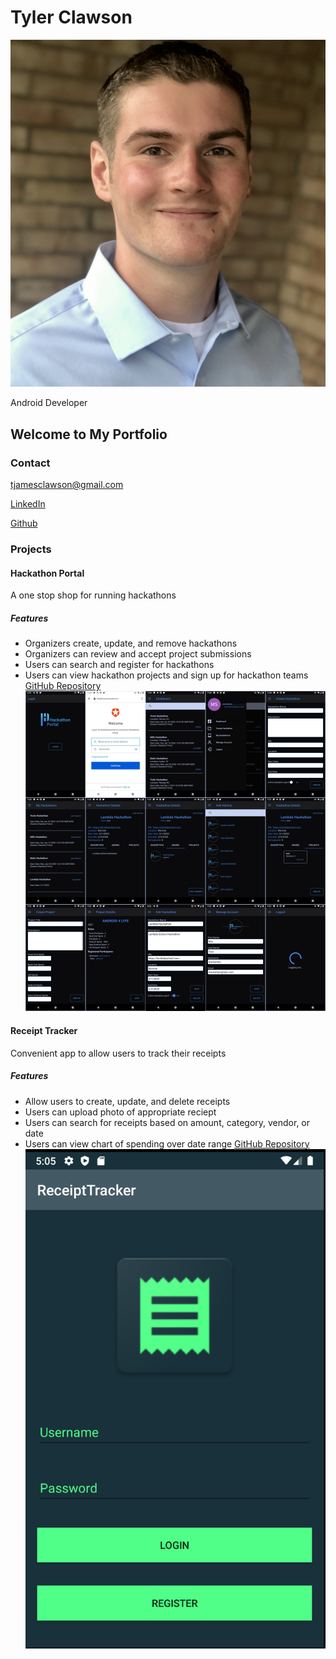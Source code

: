 # Tyler Clawson
![profile picture](https://github.com/tjclawson/portfolio/blob/master/IMG_1356.jpg)

Android Developer


## Welcome to My Portfolio

### Contact
tjamesclawson@gmail.com

[LinkedIn](https://www.linkedin.com/in/tyler-clawson-54a881160/)

[Github](https://github.com/tjclawson)


### Projects
#### Hackathon Portal
A one stop shop for running hackathons
##### Features
- Organizers create, update, and remove hackathons
- Organizers can review and accept project submissions
- Users can search and register for hackathons
- Users can view hackathon projects and sign up for hackathon teams
[GitHub Repository](https://github.com/Lambda-School-Labs/hackathon-portal-android)
![hackathon screenshots](https://github.com/tjclawson/portfolio/blob/master/screenshots.png)


#### Receipt Tracker
Convenient app to allow users to track their receipts
##### Features
- Allow users to create, update, and delete receipts
- Users can upload photo of appropriate reciept
- Users can search for receipts based on amount, category, vendor, or date
- Users can view chart of spending over date range
[GitHub Repository](https://github.com/Build-Week-ReceiptTracker/Android)
![receipt tracker screenshot](https://github.com/tjclawson/portfolio/blob/master/image%20(36).png)
